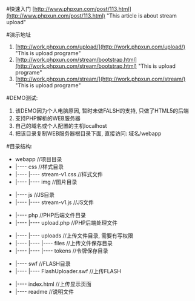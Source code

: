 #快速入门
[http://www.phpxun.com/post/113.html](http://www.phpxun.com/post/113.html) "This article is about stream upload"  

#演示地址
1. [http://work.phpxun.com/upload/](http://work.phpxun.com/upload/)   "This is upload programe"
2. [http://work.phpxun.com/stream/bootstrap.html](http://work.phpxun.com/stream/bootstrap.html)   "This is upload programe"
3. [http://work.phpxun.com/stream/](http://work.phpxun.com/stream/)   "This is upload programe"

#DEMO测试:
1. 该DEMO因为个人电脑原因, 暂时未做FALSH的支持, 只做了HTML5的后端
2. 支持PHP解析的WEB服务器
3. 自己的域名或个人配置的主机localhost
4. 把该目录复制WEB服务器根目录下面, 直接访问: 域名/webapp

#目录结构:
>
+ webapp                                    //项目目录
+ |---- css                                 //样式目录
+ |---- |---- stream-v1.css                 //样式文件
+ |---- |---- img                           //图片目录

> 
+ |---- js                                  //JS目录
+ |---- |---- stream-v1.js                  //JS文件

>
+ |---- php                                 //PHP后端文件目录
+ |---- |---- upload.php                    //PHP后端处理文件

>
* |---- |---- uploads                       //上传文件目录, 需要有写权限
* |---- |---- |---- files                   //上传文件保存目录
* |---- |---- |---- tokens                  //令牌保存目录

>
>
+ |---- swf                                 //FLASH目录
+ |---- |---- FlashUploader.swf             //上传FLASH


>
>
+ |---- index.html                          //上传显示页面
+ |---- readme                              //说明文件
